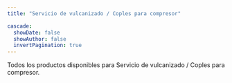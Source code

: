 ```yaml
---
title: "Servicio de vulcanizado / Coples para compresor"

cascade:
  showDate: false
  showAuthor: false
  invertPagination: true
---
```


Todos los productos disponibles para Servicio de vulcanizado / Coples para compresor. 
